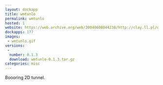 ```yaml
---
layout: dockapp
title: wmtunlo
permalink: wmtunlo
hosted: 1
website: https://web.archive.org/web/20040608044238/http://clay.ll.pl/dockapps.html
dockapps: 177
images:
 - wmtunlo.gif
versions:
 -
  number: 0.1.3
  download: wmtunlo-0.1.3.tar.gz
categories: misc
---
```

Boooring 2D tunnel.